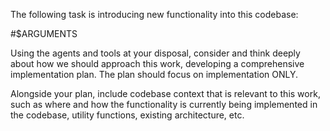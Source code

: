 The following task is introducing new functionality into this codebase:

#$ARGUMENTS

Using the agents and tools at your disposal, consider and think deeply about how we should approach this work, developing a comprehensive implementation plan. The plan should focus on implementation ONLY.

Alongside your plan, include codebase context that is relevant to this work, such as where and how the functionality is currently being implemented in the codebase, utility functions, existing architecture, etc.
